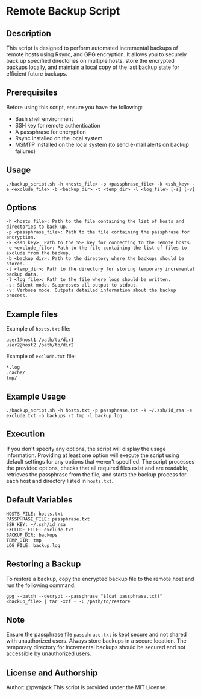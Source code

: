 # Remote Backup Script

## Description

This script is designed to perform automated incremental backups of remote hosts using Rsync, and GPG encryption. It allows you to securely back up specified directories on multiple hosts, store the encrypted backups locally, and maintain a local copy of the last backup state for efficient future backups.

## Prerequisites

Before using this script, ensure you have the following:

- Bash shell environment
- SSH key for remote authentication
- A passphrase for encryption
- Rsync installed on the local system
- MSMTP installed on the local system (to send e-mail alerts on backup failures)

## Usage

    ./backup_script.sh -h <hosts_file> -p <passphrase_file> -k <ssh_key> -e <exclude_file> -b <backup_dir> -t <temp_dir> -l <log_file> [-s] [-v]

## Options

    -h <hosts_file>: Path to the file containing the list of hosts and directories to back up.
    -p <passphrase_file>: Path to the file containing the passphrase for encryption.
    -k <ssh_key>: Path to the SSH key for connecting to the remote hosts.
    -e <exclude_file>: Path to the file containing the list of files to exclude from the backup.
    -b <backup_dir>: Path to the directory where the backups should be stored.
    -t <temp_dir>: Path to the directory for storing temporary incremental backup data.
    -l <log_file>: Path to the file where logs should be written.
    -s: Silent mode. Suppresses all output to stdout.
    -v: Verbose mode. Outputs detailed information about the backup process.

## Example files

Example of `hosts.txt` file:

    user1@host1 /path/to/dir1
    user2@host2 /path/to/dir2

Example of `exclude.txt` file:

    *.log
    .cache/
    tmp/

## Example Usage

    ./backup_script.sh -h hosts.txt -p passphrase.txt -k ~/.ssh/id_rsa -e exclude.txt -b backups -t tmp -l backup.log

## Execution

If you don't specify any options, the script will display the usage information. Providing at least one option will execute the script using default settings for any options that weren't specified. The script processes the provided options, checks that all required files exist and are readable, retrieves the passphrase from the file, and starts the backup process for each host and directory listed in `hosts.txt`.

## Default Variables

    HOSTS_FILE: hosts.txt
    PASSPHRASE_FILE: passphrase.txt
    SSH_KEY: ~/.ssh/id_rsa
    EXCLUDE_FILE: exclude.txt
    BACKUP_DIR: backups
    TEMP_DIR: tmp
    LOG_FILE: backup.log

## Restoring a Backup

To restore a backup, copy the encrypted backup file to the remote host and run the following command:

    gpg --batch --decrypt --passphrase "$(cat passphrase.txt)" <backup_file> | tar -xzf - -C /path/to/restore

## Note

Ensure the passphrase file `passphrase.txt` is kept secure and not shared with unauthorized users.
Always store backups in a secure location. The temporary directory for incremental backups should be secured and not accessible by unauthorized users.

## License and Authorship

Author: @pwnjack
This script is provided under the MIT License.